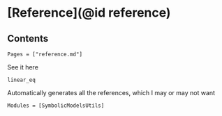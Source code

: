 # [Reference](@id reference)

## Contents

```@contents
Pages = ["reference.md"]
```

See it here
```@docs
linear_eq
```

Automatically generates all the references, which I may or may not want
```@autodocs
Modules = [SymbolicModelsUtils]
```